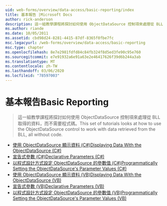 ```yaml
---
uid: web-forms/overview/data-access/basic-reporting/index
title: 基本報告 |Microsoft Docs
author: rick-anderson
description: 這一組教學課程將探討如何使用 ObjectDataSource 控制項來處理從 BLL 取得的資料，而不需要程式碼。
ms.author: riande
ms.date: 10/05/2011
ms.assetid: cbd98d24-8281-4415-87df-8365f0fbe7fc
msc.legacyurl: /web-forms/overview/data-access/basic-reporting
msc.type: chapter
ms.openlocfilehash: 8e7e2981fdfd84c84fb324f8d5ed3fe90c95e760
ms.sourcegitcommit: e7e91932a6e91a63e2e46417626f39d6b244a3ab
ms.translationtype: MT
ms.contentlocale: zh-TW
ms.lasthandoff: 03/06/2020
ms.locfileid: "78597003"
---
```

# <a name="basic-reporting"></a><span data-ttu-id="c79b3-103">基本報告</span><span class="sxs-lookup"><span data-stu-id="c79b3-103">Basic Reporting</span></span>

> <span data-ttu-id="c79b3-104">這一組教學課程將探討如何使用 ObjectDataSource 控制項來處理從 BLL 取得的資料，而不需要程式碼。</span><span class="sxs-lookup"><span data-stu-id="c79b3-104">This set of tutorials looks at how to use the ObjectDataSource control to work with data retrieved from the BLL, all without code.</span></span>

- [<span data-ttu-id="c79b3-105">使用 ObjectDataSource 顯示資料 (C#)</span><span class="sxs-lookup"><span data-stu-id="c79b3-105">Displaying Data With the ObjectDataSource (C#)</span></span>](displaying-data-with-the-objectdatasource-cs.md)
- [<span data-ttu-id="c79b3-106">宣告式參數 (C#)</span><span class="sxs-lookup"><span data-stu-id="c79b3-106">Declarative Parameters (C#)</span></span>](declarative-parameters-cs.md)
- [<span data-ttu-id="c79b3-107">以程式設計方式設定 ObjectDataSource 的參數值 (C#)</span><span class="sxs-lookup"><span data-stu-id="c79b3-107">Programmatically Setting the ObjectDataSource's Parameter Values (C#)</span></span>](programmatically-setting-the-objectdatasource-s-parameter-values-cs.md)
- [<span data-ttu-id="c79b3-108">使用 ObjectDataSource 顯示資料 (VB)</span><span class="sxs-lookup"><span data-stu-id="c79b3-108">Displaying Data With the ObjectDataSource (VB)</span></span>](displaying-data-with-the-objectdatasource-vb.md)
- [<span data-ttu-id="c79b3-109">宣告式參數 (VB)</span><span class="sxs-lookup"><span data-stu-id="c79b3-109">Declarative Parameters (VB)</span></span>](declarative-parameters-vb.md)
- [<span data-ttu-id="c79b3-110">以程式設計方式設定 ObjectDataSource 的參數值 (VB)</span><span class="sxs-lookup"><span data-stu-id="c79b3-110">Programmatically Setting the ObjectDataSource's Parameter Values (VB)</span></span>](programmatically-setting-the-objectdatasource-s-parameter-values-vb.md)
